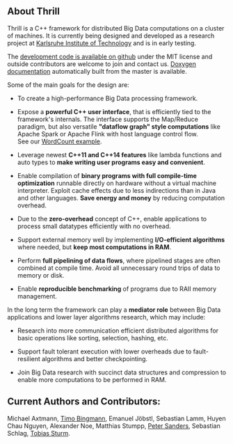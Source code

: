 ## About Thrill

Thrill is a C++ framework for distributed Big Data computations on a cluster of machines. It is currently being designed and developed as a research project at [Karlsruhe Institute of Technology](http://algo2.iti.kit.edu) and is in early testing.

The [development code is available on github](http://github.com/thrill/thrill) under the MIT license and outside contributors are welcome to join and contact us. [Doxygen documentation](http://i10login.iti.kit.edu/c7adox/) automatically built from the master is available.

Some of the main goals for the design are:

- To create a high-performance Big Data processing framework.

- Expose a **powerful C++ user interface**, that is efficiently tied to the framework's internals. The interface supports the Map/Reduce paradigm, but also versatile **"dataflow graph" style computations** like Apache Spark or Apache Flink with host language control flow.<br>
See our [WordCount example](http://i10login.iti.kit.edu/c7adox/word__count_8hpp_source.html#l00035).

- Leverage newest **C++11 and C++14 features** like lambda functions and auto types to **make writing user programs easy and convenient**.

- Enable compilation of **binary programs with full compile-time optimization** runnable directly on hardware without a virtual machine interpreter. Exploit cache effects due to less indirections than in Java and other languages. **Save energy and money** by reducing computation overhead.

- Due to the **zero-overhead** concept of C++, enable applications to process small datatypes efficiently with no overhead.

- Support external memory well by implementing **I/O-efficient algorithms** where needed, but **keep most computations in RAM**.

- Perform **full pipelining of data flows**, where pipelined stages are often combined at compile time. Avoid all unnecessary round trips of data to memory or disk.

- Enable **reproducible benchmarking** of programs due to RAII memory management.

In the long term the framework can play a **mediator role** between Big Data applications and lower layer algorithms research, which may include:

- Research into more communication efficient distributed algorithms for basic operations like sorting, selection, hashing, etc.

- Support fault tolerant execution with lower overheads due to fault-resilient algorithms and better checkpointing.

- Join Big Data research with succinct data structures and compression to enable more computations to be performed in RAM.

## Current Authors and Contributors:

Michael Axtmann,
[Timo Bingmann](http://panthema.net),
Emanuel Jöbstl,
Sebastian Lamm,
Huyen Chau Nguyen,
Alexander Noe,
Matthias Stumpp,
[Peter Sanders](http://algo2.iti.kit.edu/sanders.php),
Sebastian Schlag,
[Tobias Sturm](http://tobiassturm.de).
